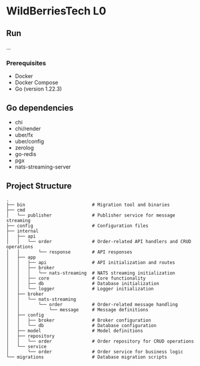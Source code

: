 # WildBerriesTech L0


## Run
...

### Prerequisites
- Docker
- Docker Compose
- Go (version 1.22.3)

## Go dependencies
- chi
- chi/render
- uber/fx
- uber/config
- zerolog
- go-redis
- pgx
- nats-streaming-server

## Project Structure

```
.
├── bin                         # Migration tool and binaries
├── cmd
│   └── publisher               # Publisher service for message streaming
├── config                      # Configuration files
├── internal
│   ├── api
│   │   └── order               # Order-related API handlers and CRUD operations
│   │       └── response        # API responses
│   ├── app
│   │   ├── api                 # API initialization and routes
│   │   ├── broker
│   │   │   └── nats-streaming  # NATS streaming initialization
│   │   ├── core                # Core functionality
│   │   ├── db                  # Database initialization
│   │   └── logger              # Logger initialization
│   ├── broker
│   │   └── nats-streaming
│   │       └── order           # Order-related message handling
│   │           └── message     # Message definitions
│   ├── config
│   │   ├── broker              # Broker configuration
│   │   └── db                  # Database configuration
│   ├── model                   # Model definitions
│   ├── repository
│   │   └── order               # Order repository for CRUD operations
│   └── service
│       └── order               # Order service for business logic
└── migrations                  # Database migration scripts
```
